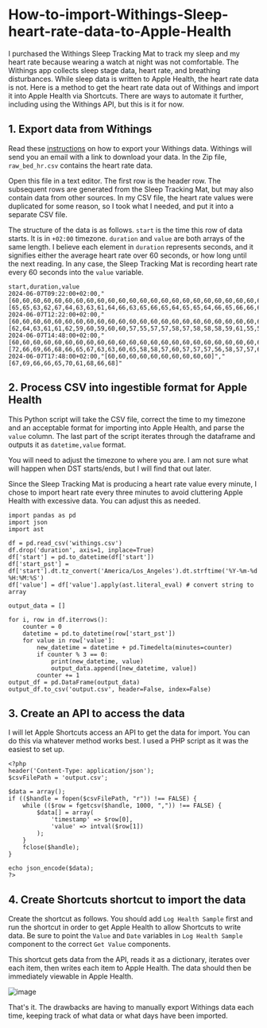 # How-to-import-Withings-Sleep-heart-rate-data-to-Apple-Health
I purchased the Withings Sleep Tracking Mat to track my sleep and my heart rate because wearing a watch at night was not comfortable. The Withings app collects sleep stage data, heart rate, and breathing disturbances. While sleep data is written to Apple Health, the heart rate data is not. Here is a method to get the heart rate data out of Withings and import it into Apple Health via Shortcuts. There are ways to automate it further, including using the Withings API, but this is it for now.

## 1. Export data from Withings
Read these [instructions](https://support.withings.com/hc/en-us/articles/201491377-Withings-App-Online-Dashboard-Exporting-my-data) on how to export your Withings data. Withings will send you an email with a link to download your data. In the Zip file, `raw_bed_hr.csv` contains the heart rate data.

Open this file in a text editor. The first row is the header row. The subsequent rows are generated from the Sleep Tracking Mat, but may also contain data from other sources. In my CSV file, the heart rate values were duplicated for some reason, so I took what I needed, and put it into a separate CSV file.

The structure of the data is as follows. `start` is the time this row of data starts. It is in `+02:00` timezone. `duration` and `value` are both arrays of the same length. I believe each element in `duration` represents seconds, and it signifies either the average heart rate over 60 seconds, or how long until the next reading. In any case, the Sleep Tracking Mat is recording heart rate every 60 seconds into the `value` variable.
```
start,duration,value
2024-06-07T09:22:00+02:00,"[60,60,60,60,60,60,60,60,60,60,60,60,60,60,60,60,60,60,60,60,60,60,60,60,60,60,60,60,60,60,60,60,60,60,60,60,60,60,60,60,60,60,60,60,60,60,60,60,60,60,60,60,60,60,60,60,60,60,60,60,60,60,60,60,60,60,60,60,60,60,60,60,60,60,60,60,60,60,60,60,60,60,60,60,60,60,60,60,60,60,60,60,60,60,60,60,60,60,60,60,60,60,60,60,60,60,60,60,60,60,60,60,60,60,60,60,60,60,60,60,60,60,60,60,60,60,60,60,60,60,60,60,60,60,60,60,60,60,60,60,60,60,60,60,60,60,60,60,60,60,60,60,60,60,60,60,60,60,60,60,60,60,60,60,60,60,60,60,60,60,60,60,60,60,60,60,60,60,60,60]","[65,65,63,62,67,64,63,63,61,64,66,63,65,66,65,64,65,65,64,66,65,66,66,67,66,67,66,66,68,66,65,66,67,66,66,68,68,68,67,68,67,67,67,68,67,68,68,67,68,68,68,68,68,67,68,68,67,68,69,68,69,69,69,69,69,69,69,67,69,72,73,73,75,75,73,76,74,76,76,73,73,75,73,72,70,68,68,69,68,68,69,69,66,65,67,65,66,66,67,67,67,66,67,67,66,67,66,66,66,66,65,66,66,66,65,65,66,66,65,64,64,65,65,65,65,65,65,65,65,64,64,65,66,65,65,66,65,66,64,61,63,63,64,64,65,64,71,73,72,71,71,73,72,71,64,69,63,65,67,66,65,66,64,67,68,66,69,67,66,66,71,70,68,71,69,62,64,62,61,66]"
2024-06-07T12:22:00+02:00,"[60,60,60,60,60,60,60,60,60,60,60,60,60,60,60,60,60,60,60,60,60,60,60,60,60,60,60,60,60,60,60,60,60,60,60,60,60,60,60,60,60,60,60,60,60,60,60,60,60,60,60,60,60,60,60,60,60,60,60,60,60,60,60,60,60,60,60,60,60,60,60,60,60,60,60,60,60,60,60,60,60,60,60,60,60,60,60,60,60,60,60,60,60,60,60,60,60,60,60,60,60,60,60,60,60,60,60,60,60,60,60,60,60,60,60,60,60,60,60,60,60,60,60,60,60,60,60,60,60,60,60,60,60,60,60,60,60,60,60,60,60,60,60,60,60,60]","[62,64,63,61,61,62,59,60,59,60,60,57,55,57,57,58,57,58,58,58,59,61,55,56,56,56,56,57,56,56,55,55,56,56,56,56,56,56,56,56,56,56,56,55,57,58,56,57,58,58,58,60,56,57,55,58,58,60,64,59,59,58,69,62,60,60,59,59,62,61,57,58,60,59,60,60,59,56,62,60,63,65,65,66,64,65,65,65,66,66,66,66,65,66,66,66,67,64,62,61,61,62,61,60,60,59,60,61,60,60,60,59,61,63,63,65,65,64,66,64,66,65,64,65,66,67,71,72,70,71,72,71,64,65,69,68,71,70,68,66,73,73,73,73,70,71]"
2024-06-07T14:48:00+02:00,"[60,60,60,60,60,60,60,60,60,60,60,60,60,60,60,60,60,60,60,60,60,60,60,60,60,60,60,60,60,60,60,60,60,60,60,60,60,60,60,60,60,60,60,60,60,60,60,60,60,60,60,60,60,60,60,60,60,60,60,60,60,60,60,60,60,60,60,60,60,60,60,60,60,60,60,60,60,60,60,60,60,60,60,60,60,60,60,60,60,60,60,60,60,60,60,60,60,60,60,60,60,60,60,60,60,60,60,60,60,60,60,60,60,60,60,60,60,60,60,60,60,60,60,60,60,60,60,60,60,60,60,60,60,60,60,60,60,60,60,60,60,60,60,60,60,60,60,60,60,60,60,60,60,60,60,60,60,60,60,60,60,60,60,60,60,60,60,60,60,60,60,60,60,60,60,60,60,60,60,60]","[72,66,69,66,68,66,65,67,63,63,60,65,58,58,57,60,57,57,57,56,58,57,57,60,58,59,57,54,58,58,58,58,58,57,58,58,57,58,57,58,57,57,58,56,57,58,57,58,57,58,59,57,57,57,57,57,57,57,57,57,58,58,59,58,57,56,57,57,57,57,57,59,57,57,58,58,60,57,60,59,55,58,61,62,60,60,57,60,62,63,61,61,57,57,58,58,57,58,57,57,57,54,58,60,58,59,58,59,56,59,58,58,58,58,57,59,58,58,59,58,58,58,57,59,58,59,57,58,58,58,60,58,59,58,60,56,55,56,53,57,54,56,56,56,54,55,57,60,59,56,58,58,58,59,60,60,60,59,60,60,62,62,61,58,64,66,64,66,65,64,66,70,73,75,77,71,70,65,65,64]"
2024-06-07T17:48:00+02:00,"[60,60,60,60,60,60,60,60,60,60]","[67,69,66,66,65,70,61,68,66,68]"
```

## 2. Process CSV into ingestible format for Apple Health
This Python script will take the CSV file, correct the time to my timezone and an acceptable format for importing into Apple Health, and parse the `value` column. The last part of the script iterates through the dataframe and outputs it as `datetime,value` format.

You will need to adjust the timezone to where you are. I am not sure what will happen when DST starts/ends, but I will find that out later.

Since the Sleep Tracking Mat is producing a heart rate value every minute, I chose to import heart rate every three minutes to avoid cluttering Apple Health with excessive data. You can adjust this as needed.
```
import pandas as pd
import json
import ast

df = pd.read_csv('withings.csv')
df.drop('duration', axis=1, inplace=True)
df['start'] = pd.to_datetime(df['start'])
df['start_pst'] = df['start'].dt.tz_convert('America/Los_Angeles').dt.strftime('%Y-%m-%d %H:%M:%S')
df['value'] = df['value'].apply(ast.literal_eval) # convert string to array

output_data = []

for i, row in df.iterrows():
    counter = 0
    datetime = pd.to_datetime(row['start_pst'])
    for value in row['value']:
        new_datetime = datetime + pd.Timedelta(minutes=counter)
        if counter % 3 == 0:
            print(new_datetime, value)
            output_data.append([new_datetime, value])
        counter += 1
output_df = pd.DataFrame(output_data)
output_df.to_csv('output.csv', header=False, index=False)
```
## 3. Create an API to access the data
I will let Apple Shortcuts access an API to get the data for import. You can do this via whatever method works best. I used a PHP script as it was the easiest to set up.
```
<?php
header('Content-Type: application/json');
$csvFilePath = 'output.csv';

$data = array();
if (($handle = fopen($csvFilePath, "r")) !== FALSE) {
    while (($row = fgetcsv($handle, 1000, ",")) !== FALSE) {
        $data[] = array(
            'timestamp' => $row[0],
            'value' => intval($row[1])
        );
    }
    fclose($handle);
}

echo json_encode($data);
?>
```

## 4. Create Shortcuts shortcut to import the data
Create the shortcut as follows. You should add `Log Health Sample` first and run the shortcut in order to get Apple Health to allow Shortcuts to write data. Be sure to point the `Value` and `Date` variables in `Log Health Sample` component to the correct `Get Value` components.

This shortcut gets data from the API, reads it as a dictionary, iterates over each item, then writes each item to Apple Health. The data should then be immediately viewable in Apple Health.

![image](https://github.com/eliluong/How-to-import-Withings-Sleep-heart-rate-data-to-Apple-Health/assets/15806938/df695957-ce27-4edd-817f-2e9460f3a16d)

That's it. The drawbacks are having to manually export Withings data each time, keeping track of what data or what days have been imported.
